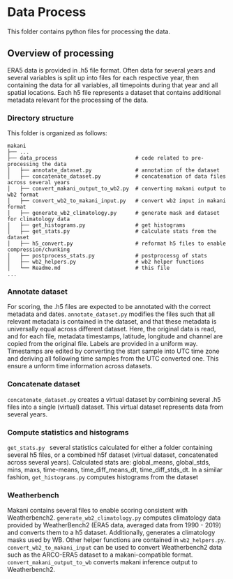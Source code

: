 # Data Process

This folder contains python files for processing the data.

## Overview of processing

ERA5 data is provided in .h5 file format. Often data for several years and several variables is split up into files for each respective year, then containing the data for all variables, all timepoints during that year and all spatial locations. Each h5 file represents a dataset that contains additional metadata relevant for the processing of the data.

### Directory structure
This folder is organized as follows:

```
makani
├── ...
├── data_process                         # code related to pre-processing the data
│   ├── annotate_dataset.py              # annotation of the dataset
│   ├── concatenate_dataset.py           # concatenation of data files across several years
│   ├── convert_makani_output_to_wb2.py  # converting makani output to wb2 format
│   ├── convert_wb2_to_makani_input.py   # convert wb2 input in makani format
│   ├── generate_wb2_climatology.py      # generate mask and dataset for climatology data
│   ├── get_histograms.py                # get histograms
│   ├── get_stats.py                     # calculate stats from the dataset
│   ├── h5_convert.py                    # reformat h5 files to enable compression/chunking
│   ├── postprocess_stats.py             # postprocessg of stats
│   ├── wb2_helpers.py                   # wb2 helper functions
│   └── Readme.md                        # this file
...

```

### Annotate dataset

For scoring, the .h5 files are expected to be annotated with the correct metadata and dates. `annotate_dataset.py` modifies the files such that all relevant metadata is contained in the dataset, and that these metadata is universally equal across different dataset. Here, the original data is read, and for each file, metadata timestamps, latitude, longitude and channel are copied from the original file. Labels are provided in a uniform way. Timestamps are edited by converting the start sample into UTC time zone and deriving all following time samples from the UTC converted one. This ensure a unform time information across datasets.

### Concatenate dataset

`concatenate_dataset.py` creates a virtual dataset by combining several .h5 files into a single (virtual) dataset. This virtual dataset represents data from several years.

### Compute statistics and histograms

`get_stats.py ` several statistics calculated for either a folder containing several h5 files, or a combined h5f dataset (virtual dataset, concatenated across several years). Calculated stats are: global_means, global_stds, mins, maxs, time-means, time_diff_means_dt, time_diff_stds_dt. In a similar fashion, `get_histograms.py` computes histograms from the dataset

### Weatherbench

Makani contains several files to enable scoring consistent with Weatherbench2. `generate_wb2_climatology.py` computes climatology data provided by WeatherBench2 (ERA5 data, averaged data from 1990 - 2019) and converts them to a h5 dataset. Additionally, generates a climatology masks used by WB. Other helper functions are contained in `wb2_helpers.py`. `convert_wb2_to_makani_input` can be used to convert Weatherbench2 data such as the ARCO-ERA5 dataset to a makani-compatible format. `convert_makani_output_to_wb` converts makani inference output to Weatherbench2.